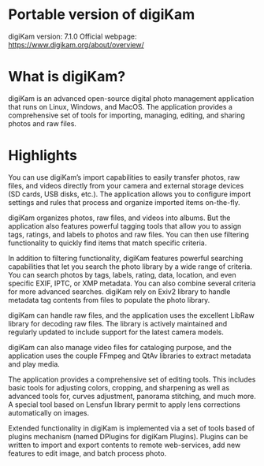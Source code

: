 # Portable version of digiKam

digiKam version: 7.1.0
Official webpage: https://www.digikam.org/about/overview/

# What is digiKam?
digiKam is an advanced open-source digital photo management application that runs on Linux, Windows, and MacOS. The application provides a comprehensive set of tools for importing, managing, editing, and sharing photos and raw files.

# Highlights
You can use digiKam’s import capabilities to easily transfer photos, raw files, and videos directly from your camera and external storage devices (SD cards, USB disks, etc.). The application allows you to configure import settings and rules that process and organize imported items on-the-fly.

digiKam organizes photos, raw files, and videos into albums. But the application also features powerful tagging tools that allow you to assign tags, ratings, and labels to photos and raw files. You can then use filtering functionality to quickly find items that match specific criteria.

In addition to filtering functionality, digiKam features powerful searching capabilities that let you search the photo library by a wide range of criteria. You can search photos by tags, labels, rating, data, location, and even specific EXIF, IPTC, or XMP metadata. You can also combine several criteria for more advanced searches. digiKam rely on Exiv2 library to handle metadata tag contents from files to populate the photo library.

digiKam can handle raw files, and the application uses the excellent LibRaw library for decoding raw files. The library is actively maintained and regularly updated to include support for the latest camera models.

digiKam can also manage video files for cataloging purpose, and the application uses the couple FFmpeg and QtAv libraries to extract metadata and play media.

The application provides a comprehensive set of editing tools. This includes basic tools for adjusting colors, cropping, and sharpening as well as advanced tools for, curves adjustment, panorama stitching, and much more. A special tool based on Lensfun library permit to apply lens corrections automatically on images.

Extended functionality in digiKam is implemented via a set of tools based of plugins mechanism (named DPlugins for digiKam Plugins). Plugins can be written to import and export contents to remote web-services, add new features to edit image, and batch process photo.

